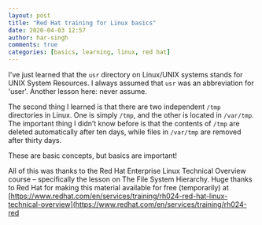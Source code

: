 ```yaml
---
layout: post
title: "Red Hat training for Linux basics"
date: 2020-04-03 12:57
author: har-singh
comments: true
categories: [basics, learning, linux, red hat]
---
```


I've just learned that the `usr` directory on Linux/UNIX systems stands for UNIX System Resources. I always assumed that `usr` was an abbreviation for 'user'. Another lesson here: never assume.

The second thing I learned is that there are two independent `/tmp` directories in Linux. One is simply `/tmp`, and the other is located in `/var/tmp`. The important thing I didn’t know before is that the contents of `/tmp` are deleted automatically after ten days, while files in `/var/tmp` are removed after thirty days.

These are basic concepts, but basics are important!

All of this was thanks to the Red Hat Enterprise Linux Technical Overview course – specifically the lesson on The File System Hierarchy. Huge thanks to Red Hat for making this material available for free (temporarily) at [https://www.redhat.com/en/services/training/rh024-red-hat-linux-technical-overview](https://www.redhat.com/en/services/training/rh024-red
